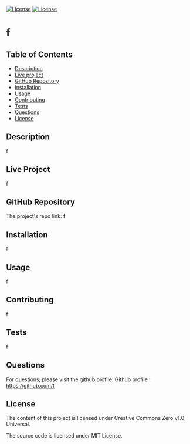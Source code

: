 

    
[![License](https://img.shields.io/badge/License-CC0%201.0-lightgrey)](https://creativecommons.org/publicdomain/zero/1.0/legalcode) 
[![License](https://img.shields.io/badge/License-MIT-violet)](https://choosealicense.com/licenses/mit/) 
    
# f
## Table of Contents
* [Description](#Description)
* [Live project](#Live-project)
* [GitHub Repository](#GitHub-Repository)
* [Installation](#Installation)
* [Usage](#Usage)
* [Contributing](#Contributing)
* [Tests](#Tests)
* [Questions](#Questions)
* [License](#License)
## Description 
f
## Live Project
f
## GitHub Repository
The project's repo link: f
## Installation 
f
## Usage
f
## Contributing
f
## Tests
f
## Questions
For questions, please visit the github profile.
Github profile : https://github.com/f

## License

    
The content of this project is licensed under Creative Commons Zero v1.0 Universal.      
          
The source code is licensed under MIT License.      
        
    

